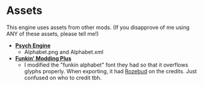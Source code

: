 # Assets
This engine uses assets from other mods. (If you disapprove of me using ANY of these assets, please tell me!)

- [**Psych Engine**](https://github.com/ShadowMario/FNF-PsychEngine)
    - Alphabet.png and Alphabet.xml
- [**Funkin' Modding Plus**](https://github.com/FunkinModdingPlus/ModdingPlus)
    - I modified the "funkin alphabet" font they had so that it overflows glyphs properly. When exporting, it had [Rozebud](https://twitter.com/helpme_thebigt) on the credits. Just confused on who to credit tbh.